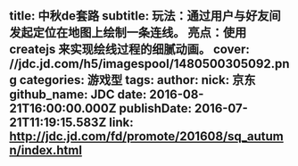 title: 中秋de套路
subtitle: 玩法：通过用户与好友间发起定位在地图上绘制一条连线。 亮点：使用 createjs 来实现绘线过程的细腻动画。
cover: //jdc.jd.com/h5/imagespool/1480500305092.png
categories: 游戏型
tags:
author:
  nick: 京东
  github_name: JDC
date: 2016-08-21T16:00:00.000Z
publishDate: 2016-07-21T11:19:15.583Z
link: http://jdc.jd.com/fd/promote/201608/sq_autumn/index.html
---